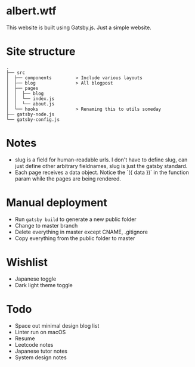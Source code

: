 # albert.wtf
This website is built using Gatsby.js. Just a simple website.

# Site structure
```
.
├── src
│  ├── components         > Include various layouts
│  ├── blog               > All blogpost
│  ├── pages
│  │  ├── blog
│  │  └── index.js
│  │  └── about.js
│  └── hooks              > Renaming this to utils someday
├── gatsby-node.js 
└── gatsby-config.js
```

# Notes
- slug is a field for human-readable urls. I don't have to define slug, can just define other arbitrary fieldnames, slug is just the gatsby standard.
- Each page receives a data object. Notice the \`({ data })\` in the function param while the pages are being rendered.

# Manual deployment
- Run `gatsby build` to generate a new public folder
- Change to master branch
- Delete everything in master except CNAME, .gitignore
- Copy everything from the public folder to master

# Wishlist
- Japanese toggle
- Dark light theme toggle

# Todo
- Space out minimal design blog list
- Linter run on macOS
- Resume
- Leetcode notes
- Japanese tutor notes
- System design notes
